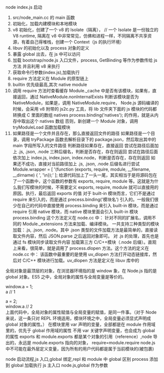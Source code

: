 node index.js 启动

1. src/node_main.cc 的 main 函数
1. 初始化，加载内建模块和本地模块
1. v8 初始化，创建了一个 v8 的 Isolate（隔离）， // 一个 Isolate 是一份独立的 V8 runtime,
   隔离在 v8 中非常常见，仿佛和进程一样，不同隔离不共享资源，有着自己得堆栈，创建一个 Context（js 的执行环境）
1. libuv 的初始化以及 process 对象的定义
1. 暴露 global 出去，在 js 中可以访问
1. 加载 bootstrap/node.js 入口文件，process, GetBinding 等作为参数传给 js 方法 并且利用 v8 来执行
1. 获取命令行参数(index.js),加载执行
1. require 方法定义在 Module 的原型链上
1. builtin 优先级最高,其次 native module
1. 调用 require 方法时查看缓存 Module.\_cache 中是否有该模块，如果有，直接返回，通过 NativeModule.nonInternalExists 判断该模块是否为 NativeModule，如果是，调用 NativeModule.require，
   Node.js 源码编译的时候，会采用 v8 附带的 js2c.py 工具，将 lib 文件夹下面的 js 模块的代码都转换成 C 里面的数组 natives
   process.binding('natives'); 的作用，就是从内存中取出这个 natives 数组
   否则，新创建一个 Module 对象，调用 tryModuleLoad 函数加载模块
1. 如果路径是一个文件并且存在，那么直接返回文件的路径
   如果路径是一个目录，调用 tryPackage 函数去解析目录下的 package.json，然后取出其中的 main 字段所写入的文件路径
   判断路径如果存在，直接返回
   尝试在路径后面加上 .js, .json, .node 三种后缀名，判断是否存在，存在则返回
   尝试在路径后面依次加上 index.js, index.json, index.node，判断是否存在，存在则返回
   如果还不成功，直接对当前路径加上 .js, .json, .node 后缀名进行尝试
   Module.wrapper = [
   '(function (exports, require, module, __filename, __dirname) { ',
   '\n});'
   ];
   给源代码加上了一头一尾，其实相当于是将源码包在了一个函数中，这个函数的参数有 exports, require, module 等。这就是为什么我们写模块的时候，不需要定义 exports, require, module 就可以直接用的原因。执行，最后返回 exports 的值
   对于 built-in 模块而言，它们不是通过 require 来引入的，而是通过 precess.binding('模块名') 引入的。一般我们很少在自己的代码中直接使用 process.binding 来引入 built-in 模块，而是通过 require 引用 native 模块，而 native 模块里面会引入 built-in 模块
   process.binding 这个方法定义在 node.cc 中：
   针对不同的扩展名，调用不同的 Module.\_extensions 方法来加载、编译模块。
   一共支持三种类型的模块加载：.js, .json, .node。其中 .json 类型的文件加载方法是最简单的，直接读取文件内容，然后 JSON.parse 之后返回对象即可。
   对 .js 的处理，首先也是通过 fs 模块同步读取文件内容
   加载第三方 C/C++模块（.node 后缀）。直观上来看，很简单，就是调用了 process.dlopen 方法。这个方法的定义在 node.cc 中：
   该函数中最重要的是使用 uv_dlopen 方法打开动态链接库，然后对 C/C++ 模块进行加载。uv_dlopen 方法是定义在 libuv 库中的

全局对象是最顶层的对象，在浏览器环境指的是 window 象，在 Node.js 指的是 global 对象。ES5 之中，全局对象的属性与全局变量是等价的。

window.a = 1;  
a // 1

a = 2;  
window.a // 2  
上面代码中，全局对象的属性赋值与全局变量的赋值，是同一件事。（对于 Node 来说，这一条只对 REPL 环境适用，模块环境之中，全局变量必须显式声明成 global 对象的属性。）
在模块里用 var 声明的变量，全部都是在 module 作用域里的，优先于 global 作用域的属性
不用 var 关键字声明变量，也会成为 global 的属性
exports 和 module.exports 都是某个对象的引用（reference）,node 导出的，永远是 module.exports 指向的对象，
require=module.require
node.js 中不可能在最外层定义变量，因为所有的用户代码都是属于当前模块的(被包裹)

node 启动流程,js 入口,global 绑定,repl 和 module 中 global 区别
process 添加到 global
加载执行 js 主入口 node.js,global 作为参数
